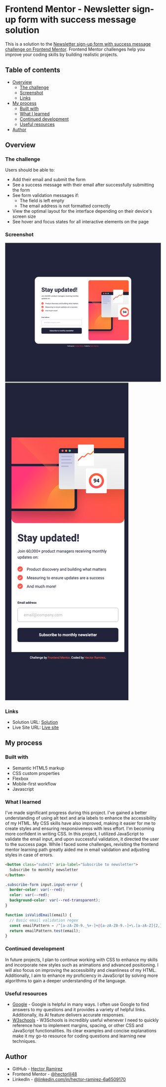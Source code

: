 # Frontend Mentor - Newsletter sign-up form with success message solution

This is a solution to the [Newsletter sign-up form with success message challenge on Frontend Mentor](https://www.frontendmentor.io/challenges/newsletter-signup-form-with-success-message-3FC1AZbNrv). Frontend Mentor challenges help you improve your coding skills by building realistic projects.

## Table of contents

- [Overview](#overview)
  - [The challenge](#the-challenge)
  - [Screenshot](#screenshot)
  - [Links](#links)
- [My process](#my-process)
  - [Built with](#built-with)
  - [What I learned](#what-i-learned)
  - [Continued development](#continued-development)
  - [Useful resources](#useful-resources)
- [Author](#author)

## Overview

### The challenge

Users should be able to:

- Add their email and submit the form
- See a success message with their email after successfully submitting the form
- See form validation messages if:
  - The field is left empty
  - The email address is not formatted correctly
- View the optimal layout for the interface depending on their device's screen size
- See hover and focus states for all interactive elements on the page

### Screenshot

![](./screenshots/desktop.png)
![](./screenshots/mobile.png)

### Links

- Solution URL: [Solution](https://github.com/hectorlil48/newsletter-sign-up-with-success-message)
- Live Site URL: [Live site](https://hectorlil48.github.io/newsletter-sign-up-with-success-message/)

## My process

### Built with

- Semantic HTML5 markup
- CSS custom properties
- Flexbox
- Mobile-first workflow
- Javascript

### What I learned

I've made significant progress during this project. I've gained a better understanding of using alt text and aria labels to enhance the accessibility of my HTML. My CSS skills have also improved, making it easier for me to create styles and ensuring responsiveness with less effort. I'm becoming more confident in writing CSS. In this project, I utilized JavaScript to validate the email input, and upon successful validation, it directed the user to the success page. While I faced some challenges, revisiting the frontend mentor learning path greatly aided me in email validation and adjusting styles in case of errors.

```html
<button class="submit" aria-label="Subscribe to newsletter">
  Subscribe to monthly newsletter
</button>
```

```css
.subscribe-form input.input-error {
  border-color: var(--red);
  color: var(--red);
  background-color: var(--red-transparent);
}
```

```js
function isValidEmail(email) {
  // Basic email validation regex
  const emailPattern = /^[a-zA-Z0-9._%+-]+@[a-zA-Z0-9.-]+\.[a-zA-Z]{2,}$/;
  return emailPattern.test(email);
}
```

### Continued development

In future projects, I plan to continue working with CSS to enhance my skills and incorporate new styles such as animations and advanced positioning. I will also focus on improving the accessibility and cleanliness of my HTML. Additionally, I aim to enhance my proficiency in JavaScript by solving more algorithms to gain a deeper understanding of the language.

### Useful resources

- [Google](https://www.google.com/) - Google is helpful in many ways. I often use Google to find answers to my questions and it provides a variety of helpful links. Additionally, its AI feature delivers accurate responses.
- [W3schools](https://www.w3schools.com/) - W3Schools is incredibly useful whenever I need to quickly reference how to implement margins, spacing, or other CSS and JavaScript functionalities. Its clear examples and concise explanations make it my go-to resource for coding questions and learning new techniques.

## Author

- GitHub - [Hector Ramirez](https://github.com/hectorlil48)
- Frontend Mentor - [@hectorlil48](https://www.frontendmentor.io/profile/hectorlil48)
- LinkedIn - [@linkedin.com/in/hector-ramirez-6a6509170](https://www.linkedin.com/in/hector-ramirez-6a6509170/overlay/contact-info/)

